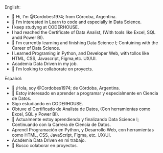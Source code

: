 English:
- 👋 Hi, I’m @Cordobes1974; from Córcoba, Argentina.
- 👀 I’m interested in Learn to code and especially in Data Science.
- I keep studyng at CODERHOUSE.
- I had reached the Certificate of Data Analist, (With tools like Excel, SQL andd Power BI).
- 🌱 I’m currently learning and finishing Data Science I; Contuining with the Career of Data Science.
- I Learned Programing in Python, and Developer Web, with tollos like HTML, CSS, Javascript, Figma,etc. UX/UI.
- Academia Data Driven in my job.
- 💞️ I’m looking to collaborate on proyects.

Español:
- 👋 ¡Hola, soy @Cordobes1974; de Córdoba, Argentina.
- 👀 Estoy interesado en aprender a programar y especialmente en Ciencia de Datos.
- Sigo estudiando en CODERHOUSE.
- Obtuve el Certificado de Analista de Datos, (Con herramientas como Excel, SQL y Power BI).
- 🌱 Actualmente estoy aprendiendo y finalizando Data Science I; Continuando con la Carrera de Ciencia de Datos.
- Aprendí Programación en Python, y Desarrollo Web, con herramientas como HTML, CSS, JavaScript, Figma, etc. UX/UI.
- Academia Data Driven en mi trabajo.
- 💞️ Busco colaborar en proyectos.
